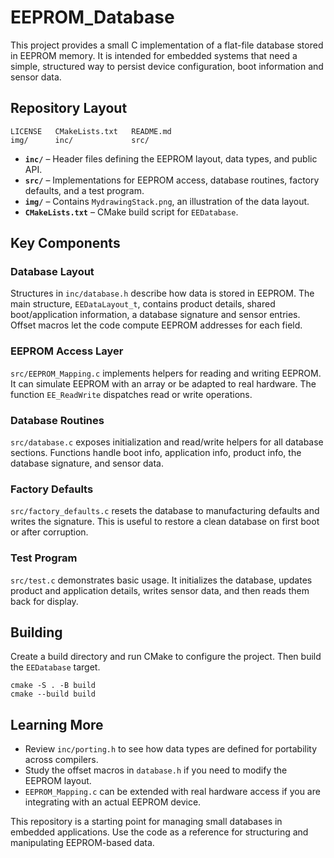 # EEPROM_Database

This project provides a small C implementation of a flat-file database stored in EEPROM memory. It is intended for embedded systems that need a simple, structured way to persist device configuration, boot information and sensor data.

## Repository Layout

```
LICENSE   CMakeLists.txt   README.md
img/      inc/             src/
```

- **`inc/`** – Header files defining the EEPROM layout, data types, and public API.
- **`src/`** – Implementations for EEPROM access, database routines, factory defaults, and a test program.
- **`img/`** – Contains `MydrawingStack.png`, an illustration of the data layout.
- **`CMakeLists.txt`** – CMake build script for `EEDatabase`.

## Key Components

### Database Layout
Structures in `inc/database.h` describe how data is stored in EEPROM. The main structure, `EEDataLayout_t`, contains product details, shared boot/application information, a database signature and sensor entries. Offset macros let the code compute EEPROM addresses for each field.

### EEPROM Access Layer
`src/EEPROM_Mapping.c` implements helpers for reading and writing EEPROM. It can simulate EEPROM with an array or be adapted to real hardware. The function `EE_ReadWrite` dispatches read or write operations.

### Database Routines
`src/database.c` exposes initialization and read/write helpers for all database sections. Functions handle boot info, application info, product info, the database signature, and sensor data.

### Factory Defaults
`src/factory_defaults.c` resets the database to manufacturing defaults and writes the signature. This is useful to restore a clean database on first boot or after corruption.

### Test Program
`src/test.c` demonstrates basic usage. It initializes the database, updates product and application details, writes sensor data, and then reads them back for display.

## Building

Create a build directory and run CMake to configure the project. Then build the
`EEDatabase` target.

```
cmake -S . -B build
cmake --build build
```

## Learning More

- Review `inc/porting.h` to see how data types are defined for portability across compilers.
- Study the offset macros in `database.h` if you need to modify the EEPROM layout.
- `EEPROM_Mapping.c` can be extended with real hardware access if you are integrating with an actual EEPROM device.

This repository is a starting point for managing small databases in embedded applications. Use the code as a reference for structuring and manipulating EEPROM-based data.

